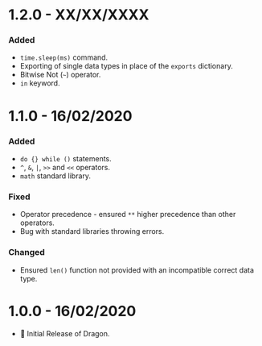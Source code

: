 # 1.2.0 - XX/XX/XXXX

### Added

- `time.sleep(ms)` command.
- Exporting of single data types in place of the `exports` dictionary.
- Bitwise Not (`~`) operator.
- `in` keyword.

# 1.1.0 - 16/02/2020

### Added

- `do {} while ()` statements.
- `^`, `&`, `|`, `>>` and `<<` operators.
- `math` standard library.

### Fixed

- Operator precedence - ensured `**` higher precedence than other operators.
- Bug with standard libraries throwing errors.

### Changed

- Ensured `len()` function not provided with an incompatible correct data type.

# 1.0.0 - 16/02/2020

- 🎉 Initial Release of Dragon.
